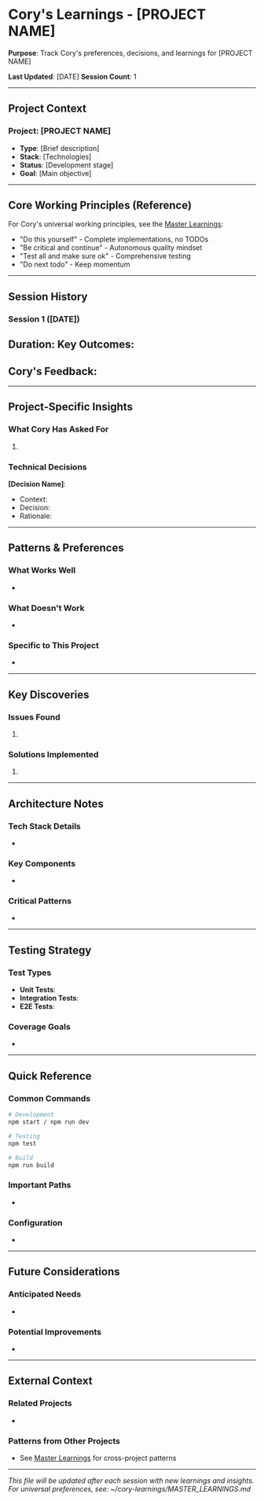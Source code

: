 # Cory's Learnings - [PROJECT NAME]

**Purpose**: Track Cory's preferences, decisions, and learnings for [PROJECT NAME]

**Last Updated**: [DATE]
**Session Count**: 1

---

## Project Context

### Project: [PROJECT NAME]
- **Type**: [Brief description]
- **Stack**: [Technologies]
- **Status**: [Development stage]
- **Goal**: [Main objective]

---

## Core Working Principles (Reference)

For Cory's universal working principles, see the [Master Learnings](~/cory-learnings/MASTER_LEARNINGS.md):
- "Do this yourself" - Complete implementations, no TODOs
- "Be critical and continue" - Autonomous quality mindset
- "Test all and make sure ok" - Comprehensive testing
- "Do next todo" - Keep momentum

---

## Session History

### Session 1 ([DATE])
**Duration**:
**Key Outcomes**:
-

**Cory's Feedback**:
-

---

## Project-Specific Insights

### What Cory Has Asked For
1.

### Technical Decisions
**[Decision Name]**:
- Context:
- Decision:
- Rationale:

---

## Patterns & Preferences

### What Works Well
-

### What Doesn't Work
-

### Specific to This Project
-

---

## Key Discoveries

### Issues Found
1.

### Solutions Implemented
1.

---

## Architecture Notes

### Tech Stack Details
-

### Key Components
-

### Critical Patterns
-

---

## Testing Strategy

### Test Types
- **Unit Tests**:
- **Integration Tests**:
- **E2E Tests**:

### Coverage Goals
-

---

## Quick Reference

### Common Commands
```bash
# Development
npm start / npm run dev

# Testing
npm test

# Build
npm run build
```

### Important Paths
-

### Configuration
-

---

## Future Considerations

### Anticipated Needs
-

### Potential Improvements
-

---

## External Context

### Related Projects
-

### Patterns from Other Projects
- See [Master Learnings](~/cory-learnings/MASTER_LEARNINGS.md) for cross-project patterns

---

*This file will be updated after each session with new learnings and insights.*
*For universal preferences, see: ~/cory-learnings/MASTER_LEARNINGS.md*
